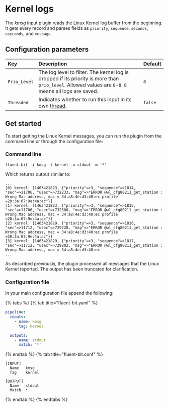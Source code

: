 # Kernel logs

The _kmsg_ input plugin reads the Linux Kernel log buffer from the beginning. It gets every record and parses fields as `priority`, `sequence`, `seconds`, `useconds`, and `message`.

## Configuration parameters

| Key          | Description                                                                                                                                             | Default |
|:-------------|:--------------------------------------------------------------------------------------------------------------------------------------------------------|:--------|
| `Prio_Level` | The log level to filter. The kernel log is dropped if its priority is more than `prio_level`. Allowed values are `0`-`8`. `8` means all logs are saved. | `8`     |
| `Threaded`   | Indicates whether to run this input in its own [thread](../../administration/multithreading.md#inputs).                                                 | `false` |

## Get started

To start getting the Linux Kernel messages, you can run the plugin from the command line or through the configuration file:

### Command line

```shell
fluent-bit -i kmsg -t kernel -o stdout -m '*'
```

Which returns output similar to:

```text
...
[0] kernel: [1463421823, {"priority"=>3, "sequence"=>1814, "sec"=>11706, "usec"=>732233, "msg"=>"ERROR @wl_cfg80211_get_station : Wrong Mac address, mac = 34:a8:4e:d3:40:ec profile =20:3a:07:9e:4a:ac"}]
[1] kernel: [1463421823, {"priority"=>3, "sequence"=>1815, "sec"=>11706, "usec"=>732300, "msg"=>"ERROR @wl_cfg80211_get_station : Wrong Mac address, mac = 34:a8:4e:d3:40:ec profile =20:3a:07:9e:4a:ac"}]
[2] kernel: [1463421829, {"priority"=>3, "sequence"=>1816, "sec"=>11712, "usec"=>729728, "msg"=>"ERROR @wl_cfg80211_get_station : Wrong Mac address, mac = 34:a8:4e:d3:40:ec profile =20:3a:07:9e:4a:ac"}]
[3] kernel: [1463421829, {"priority"=>3, "sequence"=>1817, "sec"=>11712, "usec"=>729802, "msg"=>"ERROR @wl_cfg80211_get_station : Wrong Mac address, mac = 34:a8:4e:d3:40:ec
...
```

As described previously, the plugin processed all messages that the Linux Kernel reported. The output has been truncated for clarification.

### Configuration file

In your main configuration file append the following:

{% tabs %}
{% tab title="fluent-bit.yaml" %}

```yaml
pipeline:
  inputs:
    - name: kmsg
      tag: kernel

  outputs:
    - name: stdout
      match: '*'
```

{% endtab %}
{% tab title="fluent-bit.conf" %}

```text
[INPUT]
  Name   kmsg
  Tag    kernel

[OUTPUT]
  Name   stdout
  Match  *
```

{% endtab %}
{% endtabs %}